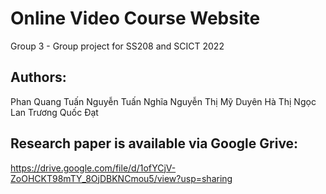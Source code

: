 # Online Video Course Website
Group 3 - Group project for SS208 and SCICT 2022

## Authors:
Phan Quang Tuấn
Nguyễn Tuấn Nghĩa
Nguyễn Thị Mỹ Duyên
Hà Thị Ngọc Lan
Trương Quốc Đạt

## Research paper is available via Google Grive:
https://drive.google.com/file/d/1ofYCjV-ZoOHCKT98mTY_8OjDBKNCmou5/view?usp=sharing

